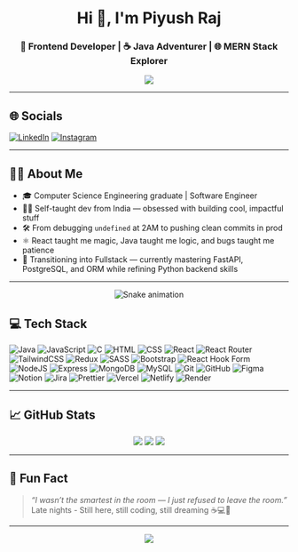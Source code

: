 <h1 align="center">Hi 👋, I'm Piyush Raj</h1>
<h3 align="center">🚀 Frontend Developer | ☕ Java Adventurer | 🌐 MERN Stack Explorer</h3>

<p align="center">
  <img src="https://readme-typing-svg.herokuapp.com/?lines=Crafting+Code,+Creating+Impact;Learning+Daily,+Building+Constantly;React+%7C+Java+%7C+Node+%7C+MongoDB&center=true&width=500&height=40&color=00bcd4&vCenter=true&size=20">
</p>

---

## 🌐 Socials
[![LinkedIn](https://img.shields.io/badge/LinkedIn-%230077B5.svg?logo=linkedin&logoColor=white)](https://linkedin.com/in/piyush-raj-sharma)
[![Instagram](https://img.shields.io/badge/Instagram-%23E4405F.svg?logo=Instagram&logoColor=white)](https://instagram.com/piyush_raj_official)

---

## 🧑‍💻 About Me

- 🎓 Computer Science Engineering graduate | Software Engineer
- 👨‍💻 Self-taught dev from India — obsessed with building cool, impactful stuff  
- 🛠️ From debugging `undefined` at 2AM to pushing clean commits in prod  
- ⚛️ React taught me magic, Java taught me logic, and bugs taught me patience  
- 🔁 Transitioning into Fullstack — currently mastering FastAPI, PostgreSQL, and ORM while refining Python backend skills  

---
<!-- Snake Game Repo View -->
<div align="center">
  <img src="https://profile-readme-generator.com/assets/snake.svg" alt="Snake animation" />
</div>

## 💻 Tech Stack

![Java](https://img.shields.io/badge/java-%23ED8B00.svg?style=for-the-badge&logo=openjdk&logoColor=white)
![JavaScript](https://img.shields.io/badge/javascript-%23323330.svg?style=for-the-badge&logo=javascript&logoColor=%23F7DF1E)
![C](https://img.shields.io/badge/c-%2300599C.svg?style=for-the-badge&logo=c&logoColor=white)
![HTML](https://img.shields.io/badge/html5-%23E34F26.svg?style=for-the-badge&logo=html5&logoColor=white)
![CSS](https://img.shields.io/badge/css3-%231572B6.svg?style=for-the-badge&logo=css3&logoColor=white)
![React](https://img.shields.io/badge/react-%2320232a.svg?style=for-the-badge&logo=react&logoColor=%2361DAFB)
![React Router](https://img.shields.io/badge/React_Router-CA4245?style=for-the-badge&logo=react-router&logoColor=white)
![TailwindCSS](https://img.shields.io/badge/tailwindcss-%2338B2AC.svg?style=for-the-badge&logo=tailwind-css&logoColor=white)
![Redux](https://img.shields.io/badge/redux-%23593d88.svg?style=for-the-badge&logo=redux&logoColor=white)
![SASS](https://img.shields.io/badge/SASS-hotpink.svg?style=for-the-badge&logo=SASS&logoColor=white)
![Bootstrap](https://img.shields.io/badge/bootstrap-%238511FA.svg?style=for-the-badge&logo=bootstrap&logoColor=white)
![React Hook Form](https://img.shields.io/badge/React%20Hook%20Form-%23EC5990.svg?style=for-the-badge&logo=reacthookform&logoColor=white)
![NodeJS](https://img.shields.io/badge/node.js-6DA55F?style=for-the-badge&logo=node.js&logoColor=white)
![Express](https://img.shields.io/badge/express.js-%23404d59.svg?style=for-the-badge&logo=express&logoColor=%2361DAFB)
![MongoDB](https://img.shields.io/badge/mongodb-4EA94B.svg?style=for-the-badge&logo=mongodb&logoColor=white)
![MySQL](https://img.shields.io/badge/mysql-4479A1.svg?style=for-the-badge&logo=mysql&logoColor=white)
![Git](https://img.shields.io/badge/git-%23F05033.svg?style=for-the-badge&logo=git&logoColor=white)
![GitHub](https://img.shields.io/badge/github-%23121011.svg?style=for-the-badge&logo=github&logoColor=white)
![Figma](https://img.shields.io/badge/figma-%23F24E1E.svg?style=for-the-badge&logo=figma&logoColor=white)
![Notion](https://img.shields.io/badge/Notion-%23000000.svg?style=for-the-badge&logo=notion&logoColor=white)
![Jira](https://img.shields.io/badge/jira-%230A0FFF.svg?style=for-the-badge&logo=jira&logoColor=white)
![Prettier](https://img.shields.io/badge/prettier-%23F7B93E.svg?style=for-the-badge&logo=prettier&logoColor=black)
![Vercel](https://img.shields.io/badge/vercel-%23000000.svg?style=for-the-badge&logo=vercel&logoColor=white)
![Netlify](https://img.shields.io/badge/netlify-%23000000.svg?style=for-the-badge&logo=netlify&logoColor=#00C7B7)
![Render](https://img.shields.io/badge/Render-%2346E3B7.svg?style=for-the-badge&logo=render&logoColor=white)

---

## 📈 GitHub Stats

<p align="center">
  <img src="https://github-readme-stats.vercel.app/api?username=Piyush-Raj-Sharma&theme=vision-friendly-dark&show_icons=true" />
  <img src="https://nirzak-streak-stats.vercel.app/?user=Piyush-Raj-Sharma&theme=vision-friendly-dark" />
  <img src="https://github-readme-stats.vercel.app/api/top-langs/?username=Piyush-Raj-Sharma&theme=vision-friendly-dark&layout=compact" />
</p>

---

## 🎯 Fun Fact

> _“I wasn’t the smartest in the room — I just refused to leave the room.”_  
> Late nights - Still here, still coding, still dreaming ☕💻🚀

---

<p align="center">
  <img src="https://capsule-render.vercel.app/api?type=waving&color=0e7490&height=100&section=footer"/>
</p>

<!-- Proudly crafted by Piyush Raj -->
